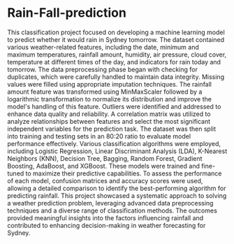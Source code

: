 # Rain-Fall-prediction
This classification project focused on developing a machine learning model to predict whether it would rain in Sydney tomorrow. The dataset contained various weather-related features, including the date, minimum and maximum temperatures, rainfall amount, humidity, air pressure, cloud cover, temperature at different times of the day, and indicators for rain today and tomorrow. The data preprocessing phase began with checking for duplicates, which were carefully handled to maintain data integrity. Missing values were filled using appropriate imputation techniques. The rainfall amount feature was transformed using MinMaxScaler followed by a logarithmic transformation to normalize its distribution and improve the model's handling of this feature. Outliers were identified and addressed to enhance data quality and reliability.
A correlation matrix was utilized to analyze relationships between features and select the most significant independent variables for the prediction task. The dataset was then split into training and testing sets in an 80:20 ratio to evaluate model performance effectively. Various classification algorithms were employed, including Logistic Regression, Linear Discriminant Analysis (LDA), K-Nearest Neighbors (KNN), Decision Tree, Bagging, Random Forest, Gradient Boosting, AdaBoost, and XGBoost. These models were trained and fine-tuned to maximize their predictive capabilities.
To assess the performance of each model, confusion matrices and accuracy scores were used, allowing a detailed comparison to identify the best-performing algorithm for predicting rainfall. This project showcased a systematic approach to solving a weather prediction problem, leveraging advanced data preprocessing techniques and a diverse range of classification methods. The outcomes provided meaningful insights into the factors influencing rainfall and contributed to enhancing decision-making in weather forecasting for Sydney.
